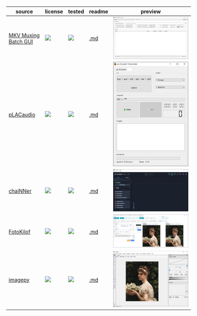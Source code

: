 | source | license | tested | readme | preview |
|---|---|---|---|---|
| [MKV Muxing Batch GUI](//github.com/yaser01/mkv-muxing-batch-gui) | ![](https://img.shields.io/github/license/yaser01/mkv-muxing-batch-gui?label=&style=flat-square) | [![](https://img.shields.io/github/last-commit/scillidan/mkv-muxing-batch-gui/main?label=&style=flat-square)](//github.com/scillidan/mkv-muxing-batch-gui) | [.md](_readme/mkv-muxing-batch-gui.md) | ![](_media/mkv-muxing-batch-gui.png) |
| [pLACaudio](//github.com/fzao/pLACaudio) | ![](https://img.shields.io/github/license/fzao/pLACaudio?label=&style=flat-square) | [![](https://img.shields.io/github/last-commit/scillidan/pLACaudio/main?label=&style=flat-square)](//github.com/scillidan/pLACaudio) | [.md](_readme/placaudio.md) | ![](_media/placaudio.png) |
| [chaiNNer](//github.com/chaiNNer-org/chaiNNer) | ![](https://img.shields.io/github/license/chaiNNer-org/chaiNNer?label=&style=flat-square) | [![](https://img.shields.io/github/last-commit/scillidan/chaiNNer/main?label=&style=flat-square)](//github.com/scillidan/chaiNNer) | [.md](_readme/chainner.md) | ![](_media/chainner.png) |
| [FotoKilof](//github.com/TeaM-TL/FotoKilof) | ![](https://img.shields.io/github/license/TeaM-TL/FotoKilof?label=&style=flat-square) | [![](https://img.shields.io/github/last-commit/scillidan/FotoKilof/main?label=&style=flat-square)](//github.com/scillidan/FotoKilof) | [.md](_readme/fotokilof.md) | ![](_media/fotokilof.png) |
| [imagepy](//github.com/Image-Pyimagepy/imagepy) | ![](https://img.shields.io/github/license/Image-Pyimagepy/imagepy?label=&style=flat-square) | [![](https://img.shields.io/github/last-commit/scillidan/imagepy/main?label=&style=flat-square)](//github.com/scillidan/imagepy) | [.md](_readme/imagepy.md) | ![](_media/imagepy.png) |